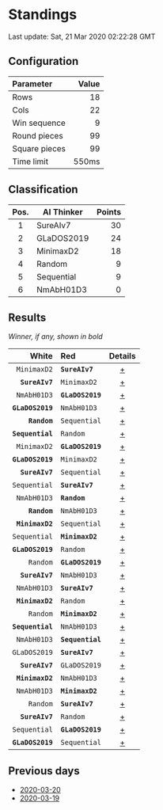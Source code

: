 # Standings

Last update: Sat, 21 Mar 2020 02:22:28 GMT

## Configuration

| Parameter      | Value             |
|:-------------- | ----------------: |
| Rows          | 18        |
| Cols          | 22        |
| Win sequence  | 9 |
| Round pieces  | 99  |
| Square pieces | 99 |
| Time limit    | 550ms     |

## Classification

| Pos. | AI Thinker | Points |
|:----:| ---------- | -----: |
| 1 | SureAIv7 | 30 |
| 2 | GLaDOS2019 | 24 |
| 3 | MinimaxD2 | 18 |
| 4 | Random | 9 |
| 5 | Sequential | 9 |
| 6 | NmAbH01D3 | 0 |

## Results

_Winner, if any, shown in bold_

| White |   Red   | Details |
| -----:|:------- | :-----: |
| `MinimaxD2` | **`SureAIv7`** | [+](results/MinimaxD2vsSureAIv7.txt) |
| **`SureAIv7`** | `MinimaxD2` | [+](results/SureAIv7vsMinimaxD2.txt) |
| `NmAbH01D3` | **`GLaDOS2019`** | [+](results/NmAbH01D3vsGLaDOS2019.txt) |
| **`GLaDOS2019`** | `NmAbH01D3` | [+](results/GLaDOS2019vsNmAbH01D3.txt) |
| **`Random`** | `Sequential` | [+](results/RandomvsSequential.txt) |
| **`Sequential`** | `Random` | [+](results/SequentialvsRandom.txt) |
| `MinimaxD2` | **`GLaDOS2019`** | [+](results/MinimaxD2vsGLaDOS2019.txt) |
| **`GLaDOS2019`** | `MinimaxD2` | [+](results/GLaDOS2019vsMinimaxD2.txt) |
| **`SureAIv7`** | `Sequential` | [+](results/SureAIv7vsSequential.txt) |
| `Sequential` | **`SureAIv7`** | [+](results/SequentialvsSureAIv7.txt) |
| `NmAbH01D3` | **`Random`** | [+](results/NmAbH01D3vsRandom.txt) |
| **`Random`** | `NmAbH01D3` | [+](results/RandomvsNmAbH01D3.txt) |
| **`MinimaxD2`** | `Sequential` | [+](results/MinimaxD2vsSequential.txt) |
| `Sequential` | **`MinimaxD2`** | [+](results/SequentialvsMinimaxD2.txt) |
| **`GLaDOS2019`** | `Random` | [+](results/GLaDOS2019vsRandom.txt) |
| `Random` | **`GLaDOS2019`** | [+](results/RandomvsGLaDOS2019.txt) |
| **`SureAIv7`** | `NmAbH01D3` | [+](results/SureAIv7vsNmAbH01D3.txt) |
| `NmAbH01D3` | **`SureAIv7`** | [+](results/NmAbH01D3vsSureAIv7.txt) |
| **`MinimaxD2`** | `Random` | [+](results/MinimaxD2vsRandom.txt) |
| `Random` | **`MinimaxD2`** | [+](results/RandomvsMinimaxD2.txt) |
| **`Sequential`** | `NmAbH01D3` | [+](results/SequentialvsNmAbH01D3.txt) |
| `NmAbH01D3` | **`Sequential`** | [+](results/NmAbH01D3vsSequential.txt) |
| `GLaDOS2019` | **`SureAIv7`** | [+](results/GLaDOS2019vsSureAIv7.txt) |
| **`SureAIv7`** | `GLaDOS2019` | [+](results/SureAIv7vsGLaDOS2019.txt) |
| **`MinimaxD2`** | `NmAbH01D3` | [+](results/MinimaxD2vsNmAbH01D3.txt) |
| `NmAbH01D3` | **`MinimaxD2`** | [+](results/NmAbH01D3vsMinimaxD2.txt) |
| `Random` | **`SureAIv7`** | [+](results/RandomvsSureAIv7.txt) |
| **`SureAIv7`** | `Random` | [+](results/SureAIv7vsRandom.txt) |
| `Sequential` | **`GLaDOS2019`** | [+](results/SequentialvsGLaDOS2019.txt) |
| **`GLaDOS2019`** | `Sequential` | [+](results/GLaDOS2019vsSequential.txt) |

## Previous days

* [2020-03-20](../2020-03-20/standings.md)
* [2020-03-19](../2020-03-19/standings.md)
